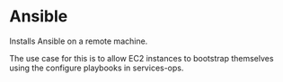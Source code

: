 # Ansible

Installs Ansible on a remote machine.

The use case for this is to allow EC2 instances to bootstrap themselves using
the configure playbooks in services-ops.
